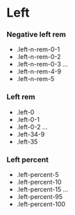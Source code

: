 # Left

### Negative left rem

- .left-n-rem-0-1
- .left-n-rem-0-2
- .left-n-rem-0-3
  ...
- .left-n-rem-4-9
- .left-n-rem-5

### Left rem

- .left-0
- .left-0-1
- .left-0-2
  ...
- .left-34-9
- .left-35

### Left percent

- .left-percent-5
- .left-percent-10
- .left-percent-15
  ...
- .left-percent-95
- .left-percent-100
